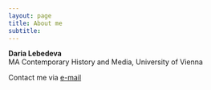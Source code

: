 ```yaml
---
layout: page
title: About me
subtitle: 
---
```


**Daria Lebedeva**  
MA Contemporary History and Media, University of Vienna 

Contact me via [e-mail](a11847951@unet.univie.ac.at)
